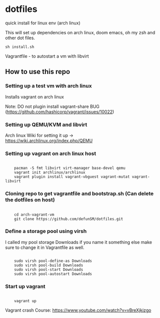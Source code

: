 # dotfiles
quick install for linux env (arch linux)

This will set up dependencies on arch linux, doom emacs, oh my zsh and other dot files.

<code>sh install.sh</code>

Vagrantfile - to autostart a vm with libvirt

## How to use this repo

### Setting up a test vm with arch linux

Installs vagrant on arch linux

Note: DO not plugin install vagrant-share BUG (https://github.com/hashicorp/vagrant/issues/10022)

### Setting up QEMU/KVM and libvirt

Arch linux Wiki for setting it up -> https://wiki.archlinux.org/index.php/QEMU

### Setting up vagrant on arch linux host

<code>
    pacman -S fmt libvirt virt-manager base-devel qemu
    vagrant init archlinux/archlinux
    vagrant plugin install vagrant-vbguest vagrant-mutat vagrant-libvirt
</code>

### Cloning repo to get vagrantfile and bootstrap.sh (Can delete the dotfiles on host)
<code>
    cd arch-vagrant-vm
    git clone https://github.com/defunSM/dotfiles.git
</code>

### Define a storage pool using virsh
I called my pool storage Downloads if you name it something else make sure to change it in Vagrantfile as well.

<code>
    sudo virsh pool-define-as Downloads
    sudo virsh pool-build Downloads
    sudo virsh pool-start Downloads
    sudo virsh pool-autostart Downloads
</code>

### Start up vagrant
<code>
    vagrant up
</code>

Vagrant crash Course: https://www.youtube.com/watch?v=vBreXjkizgo

